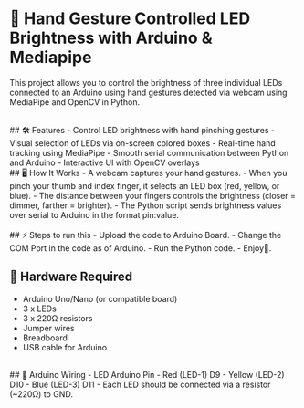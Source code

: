 # 🔦 Hand Gesture Controlled LED Brightness with Arduino & Mediapipe
This project allows you to control the brightness of three individual LEDs connected to an Arduino using hand gestures detected via webcam using MediaPipe and OpenCV in Python.

<br/>
## 🛠️ Features
- Control LED brightness with hand pinching gestures
- Visual selection of LEDs via on-screen colored boxes
- Real-time hand tracking using MediaPipe
- Smooth serial communication between Python and Arduino
- Interactive UI with OpenCV overlays

<br/>
## 🖥️ How It Works
- A webcam captures your hand gestures.
- When you pinch your thumb and index finger, it selects an LED box (red, yellow, or blue).
- The distance between your fingers controls the brightness (closer = dimmer, farther = brighter).
- The Python script sends brightness values over serial to Arduino in the format pin:value.

<br/>

<br/>
## ⚡ Steps to run this
- Upload the code to Arduino Board.
- Change the COM Port in the code as of Arduino.
- Run the Python code.
- Enjoy🎉.

<br/>

## 🧰 Hardware Required
- Arduino Uno/Nano (or compatible board)
- 3 x LEDs
- 3 x 220Ω resistors
- Jumper wires
- Breadboard
- USB cable for Arduino

<br/>
## 🔌 Arduino Wiring
- LED	Arduino Pin
- Red (LED-1)	D9
- Yellow (LED-2)	D10
- Blue (LED-3)	D11
- Each LED should be connected via a resistor (~220Ω) to GND.

<br/>
